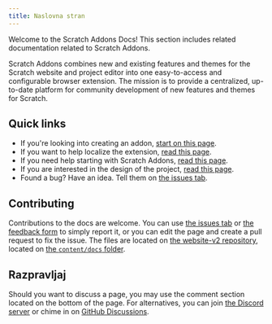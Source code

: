 ```yaml
---
title: Naslovna stran
---
```


Welcome to the Scratch Addons Docs! This section includes related documentation related to Scratch Addons.

Scratch Addons combines new and existing features and themes for the Scratch website and project editor into one easy-to-access and configurable browser extension. The mission is to provide a centralized, up-to-date platform for community development of new features and themes for Scratch.

## Quick links

- If you're looking into creating an addon, [start on this page](develop/getting-started/creating-an-addon).
- If you want to help localize the extension, [read this page](localization/joining-the-localization-team).
- If you need help starting with Scratch Addons, [read this page](getting-started/quick-start).
- If you are interested in the design of the project, [read this page](reference/design).
- Found a bug? Have an idea. Tell them on [the issues tab](https://github.com/ScratchAddons/ScratchAddons/issues).

## Contributing

Contributions to the docs are welcome. You can use [the issues tab](https://github.com/ScratchAddons/ScratchAddons/issues) or [the feedback form](../feedback) to simply report it, or you can edit the page and create a pull request to fix the issue. The files are located on [the website-v2 repository](https://github.com/ScratchAddons/website-v2), located on [the `content/docs` folder](https://github.com/ScratchAddons/website-v2/tree/master/content/docs).

## Razpravljaj

Should you want to discuss a page, you may use the comment section located on the bottom of the page. For alternatives, you can join [the Discord server](https://discord.gg/R5NBqwMjNc) or chime in on [GitHub Discussions](https://github.com/ScratchAddons/ScratchAddons/discussions).